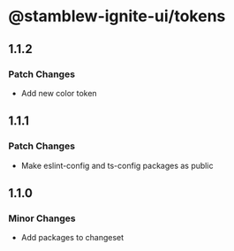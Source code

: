 # @stamblew-ignite-ui/tokens

## 1.1.2

### Patch Changes

- Add new color token

## 1.1.1

### Patch Changes

- Make eslint-config and ts-config packages as public

## 1.1.0

### Minor Changes

- Add packages to changeset
